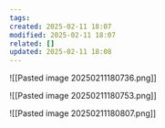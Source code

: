 ```yaml
---
tags: 
created: 2025-02-11 18:07
modified: 2025-02-11 18:07
related: []
updated: 2025-02-11 18:08
---
```


![[Pasted image 20250211180736.png]]


![[Pasted image 20250211180753.png]]

![[Pasted image 20250211180807.png]]